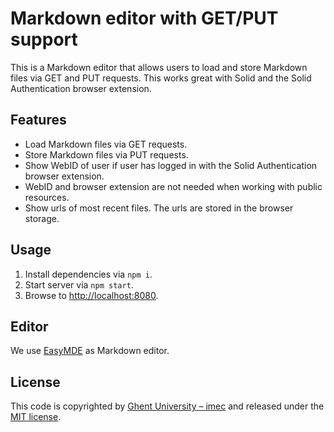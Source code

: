 # Markdown editor with GET/PUT support

This is a Markdown editor that allows users to load and store Markdown files via GET and PUT requests.
This works great with Solid and the Solid Authentication browser extension.

## Features
- Load Markdown files via GET requests.
- Store Markdown files via PUT requests.
- Show WebID of user if user has logged in with the Solid Authentication browser extension.
- WebID and browser extension are not needed when working with public resources.
- Show urls of most recent files. The urls are stored in the browser storage.

## Usage

1. Install dependencies via `npm i`.
2. Start server via `npm start`.
3. Browse to <http://localhost:8080>.

## Editor

We use [EasyMDE](https://github.com/Ionaru/easy-markdown-editor) as Markdown editor.

## License
This code is copyrighted by [Ghent University – imec](http://idlab.ugent.be/) and
released under the [MIT license](http://opensource.org/licenses/MIT).
